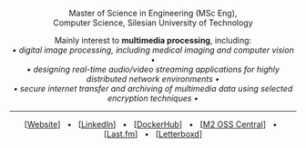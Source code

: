 <p align="center">
	Master of Science in Engineering (MSc Eng), <br/>
	Computer Science, Silesian University of Technology
</p>

<p align="center">
	Mainly interest to <b>multimedia processing</b>, including:
	<br>
	<em>• digital image processing, including medical imaging and computer vision •</em>
	<br>
	<em>• designing real-time audio/video streaming applications for highly distributed network environments •</em>
	<br>
	<em>• secure internet transfer and archiving of multimedia data using selected encryption techniques •</em>
</p>

<hr>

<p align="center">
	[<a href="https://miloszgilga.pl" target="_blank">Website</a>]
	&nbsp; • &nbsp;
	[<a href="https://www.linkedin.com/in/miloszgilga" target="_blank">LinkedIn</a>]
	&nbsp; • &nbsp;
	[<a href="https://hub.docker.com/u/milosz08" target="_blank">DockerHub</a>]
	&nbsp; • &nbsp;
	[<a href="https://m2.miloszgilga.pl" target="_blank">M2 OSS Central</a>]
	&nbsp; • &nbsp;
	[<a href="https://www.last.fm/user/milosz08" target="_blank">Last.fm</a>]
	&nbsp; • &nbsp;
	[<a href="https://letterboxd.com/xenomorph8" target="_blank">Letterboxd</a>]
</p>

